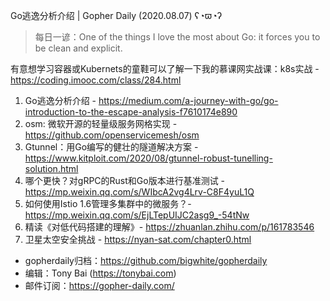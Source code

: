 Go逃逸分析介绍 | Gopher Daily (2020.08.07) ʕ◔ϖ◔ʔ

>每日一谚：One of the things I love the most about Go: it forces you to be clean and explicit.

有意想学习容器或Kubernets的童鞋可以了解一下我的慕课网实战课：k8s实战 - https://coding.imooc.com/class/284.html

1. Go逃逸分析介绍 - https://medium.com/a-journey-with-go/go-introduction-to-the-escape-analysis-f7610174e890
2. osm: 微软开源的轻量级服务网格实现 - https://github.com/openservicemesh/osm
3. Gtunnel：用Go编写的健壮的隧道解决方案 - https://www.kitploit.com/2020/08/gtunnel-robust-tunelling-solution.html
4. 哪个更快？对gRPC的Rust和Go版本进行基准测试 - https://mp.weixin.qq.com/s/WIbcA2vg4Lrv-C8F4yuL1Q
5. 如何使用Istio 1.6管理多集群中的微服务？- https://mp.weixin.qq.com/s/EjLTepUIJC2asg9_-54tNw
6. 精读《对低代码搭建的理解》- https://zhuanlan.zhihu.com/p/161783546
7. 卫星太空安全挑战 - https://nyan-sat.com/chapter0.html

* gopherdaily归档：https://github.com/bigwhite/gopherdaily
* 编辑：Tony Bai (https://tonybai.com)
* 邮件订阅：https://gopher-daily.com/




